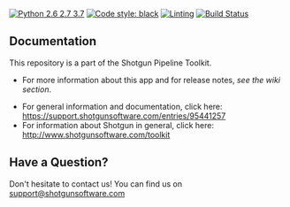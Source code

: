 <!--
[![Reference Documentation](http://img.shields.io/badge/doc-reference-blue.svg)](http://developer.shotgunsoftware.com/tk-framework-lmv)
[![Build Status](https://dev.azure.com/shotgun-ecosystem/Toolkit/_apis/build/status/Frameworks/tk-framework-lmv?branchName=master)](https://dev.azure.com/shotgun-ecosystem/Toolkit/_build/latest?definitionId=44&branchName=master)
[![Linting](https://img.shields.io/badge/PEP8%20by-Hound%20CI-a873d1.svg)](https://houndci.com)
-->
[![Python 2.6 2.7 3.7](https://img.shields.io/badge/python-2.6%20%7C%202.7%20%7C%203.7-blue.svg)](https://www.python.org/)
[![Code style: black](https://img.shields.io/badge/code%20style-black-000000.svg)](https://github.com/psf/black)
[![Linting](https://img.shields.io/badge/PEP8%20by-Hound%20CI-a873d1.svg)](https://houndci.com)
[![Build Status](https://dev.azure.com/shotgun-ecosystem/Toolkit/_apis/build/status/tk-framework-lmv?repoName=shotgunsoftware%2Ftk-framework-lmv&branchName=master)](https://dev.azure.com/shotgun-ecosystem/Toolkit/_build/latest?definitionId=92&repoName=shotgunsoftware%2Ftk-framework-lmv&branchName=master)


## Documentation
This repository is a part of the Shotgun Pipeline Toolkit.

- For more information about this app and for release notes, *see the wiki section*.
<!-- - For API Reference, see https://developer.shotgunsoftware.com/tk-framework-lmv -->
- For general information and documentation, click here: https://support.shotgunsoftware.com/entries/95441257
- For information about Shotgun in general, click here: http://www.shotgunsoftware.com/toolkit

## Have a Question?
Don't hesitate to contact us! You can find us on support@shotgunsoftware.com
